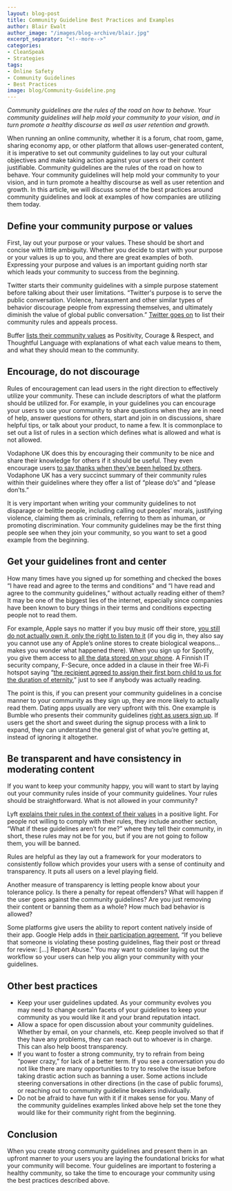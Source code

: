 ```yaml
---
layout: blog-post
title: Community Guideline Best Practices and Examples
author: Blair Ewalt
author_image: "/images/blog-archive/blair.jpg"
excerpt_separator: "<!--more-->"
categories:
- CleanSpeak
- Strategies
tags:
- Online Safety
- Community Guidelines
- Best Practices
image: blog/Community-Guideline.png
---
```


_Community guidelines are the rules of the road on how to behave. Your community guidelines will help mold your community to your vision, and in turn promote a healthy discourse as well as user retention and growth._

<!--more-->

When running an online community, whether it is a forum, chat room, game, sharing economy app, or other platform that allows user-generated content, it is imperative to set out community guidelines to lay out your cultural objectives and make taking action against your users or their content justifiable. Community guidelines are the rules of the road on how to behave. Your community guidelines will help mold your community to your vision, and in turn promote a healthy discourse as well as user retention and growth. In this article, we will discuss some of the best practices around community guidelines and look at examples of how companies are utilizing them today. 

## Define your community purpose or values

First, lay out your purpose or your values. These should be short and concise with little ambiguity. Whether you decide to start with your purpose or your values is up to you, and there are great examples of both. Expressing your purpose and values is an important guiding north star which leads your community to success from the beginning. 

Twitter starts their community guidelines with a simple purpose statement before talking about their user limitations. “​​Twitter's purpose is to serve the public conversation. Violence, harassment and other similar types of behavior discourage people from expressing themselves, and ultimately diminish the value of global public conversation.” [Twitter goes on](https://help.twitter.com/en/rules-and-policies/twitter-rules) to list their community rules and appeals process. 

Buffer [lists their community values](https://docs.google.com/document/d/1DsYPUWf0YdPPWW1OkqTdwQPVMwZFwLsheC4BfyjgjGg/edit) as Positivity, Courage & Respect, and Thoughtful Language with explanations of what each value means to them, and what they should mean to the community.

## Encourage, do not discourage

Rules of encouragement can lead users in the right direction to effectively utilize your community. These can include descriptors of what the platform should be utilized for. For example, in your guidelines you can encourage your users to use your community to share questions when they are in need of help, answer questions for others, start and join in on discussions, share helpful tips, or talk about your product, to name a few. It is commonplace to set out a list of rules in a section which defines what is allowed and what is not allowed. 

Vodaphone UK does this by encouraging their community to be nice and share their knowledge for others if it should be useful. They even encourage users [to say thanks when they’ve been helped by others](https://forum.vodafone.co.uk/t5/About-the-Community/Community-Guidelines/td-p/2421960). Vodaphone UK has a very succinct summary of their community rules within their guidelines where they offer a list of “please do’s” and “please don’ts.” 

It is very important when writing your community guidelines to not disparage or belittle people, including calling out peoples’ morals, justifying violence, claiming them as criminals, referring to them as inhuman, or promoting discrimination. Your community guidelines may be the first thing people see when they join your community, so you want to set a good example from the beginning. 

## Get your guidelines front and center 

How many times have you signed up for something and checked the boxes “I have read and agree to the terms and conditions” and “I have read and agree to the community guidelines,” without actually reading either of them? It may be one of the biggest lies of the internet, especially since companies have been known to bury things in their terms and conditions expecting people not to read them. 

For example, Apple says no matter if you buy music off their store, [you still do not actually own it, only the right to listen to it](https://www.apple.com/legal/internet-services/itunes/us/terms.html) (if you dig in, they also say you cannot use any of Apple’s online stores to create biological weapons… makes you wonder what happened there). When you sign up for Spotify, you give them access to [all the data stored on your phone](https://www.spotify.com/us/legal/end-user-agreement/). A Finnish IT security company, F-Secure, once added in a clause in their free Wi-Fi hotspot saying “[the recipient agreed to assign their first born child to us for the duration of eternity](https://phys.org/news/2014-09-britons-first-born-children-free-wifi.html#:~:text=The%20terms%20included%20a%20%22Herod,live%2C%20six%20people%20signed%20up.),” just to see if anybody was actually reading. 

The point is this, if you can present your community guidelines in a concise manner to your community as they sign up, they are more likely to actually read them. Dating apps usually are very upfront with this. One example is Bumble who presents their community guidelines [right as users sign up](https://www.sec.gov/Archives/edgar/data/1830043/000119312521009745/g20761g52x31.jpg). If users get the short and sweet during the signup process with a link to expand, they can understand the general gist of what you’re getting at, instead of ignoring it altogether. 

## Be transparent and have consistency in moderating content

If you want to keep your community happy, you will want to start by laying out your community rules inside of your community guidelines. Your rules should be straightforward. What is not allowed in your community?  

Lyft [explains their rules in the context of their values](https://www.lyft.com/safety/community-guidelines) in a positive light. For people not willing to comply with their rules, they include another section, “What if these guidelines aren’t for me?” where they tell their community, in short, these rules may not be for you, but if you are not going to follow them, you will be banned. 

Rules are helpful as they lay out a framework for your moderators to consistently follow which provides your users with a sense of continuity and transparency. It puts all users on a level playing field. 

Another measure of transparency is letting people know about your tolerance policy. Is there a penalty for repeat offenders? What will happen if the user goes against the community guidelines? Are you just removing their content or banning them as a whole? How much bad behavior is allowed? 

Some platforms give users the ability to report content natively inside of their app. Google Help adds in [their participation agreement](https://support.google.com/communities/answer/7424249), “If you believe that someone is violating these posting guidelines, flag their post or thread for review: […] Report Abuse.” You may want to consider laying out the workflow so your users can help you align your community with your guidelines. 

## Other best practices

- Keep your user guidelines updated. As your community evolves you may need to change certain facets of your guidelines to keep your community as you would like it and your brand reputation intact. 
- Allow a space for open discussion about your community guidelines. Whether by email, on your channels, etc. Keep people involved so that if they have any problems, they can reach out to whoever is in charge. This can also help boost transparency.  
- If you want to foster a strong community, try to refrain from being “power crazy,” for lack of a better term. If you see a conversation you do not like there are many opportunities to try to resolve the issue before taking drastic action such as banning a user. Some actions include steering conversations in other directions (in the case of public forums), or reaching out to community guideline breakers individually. 
- Do not be afraid to have fun with it if it makes sense for you. Many of the community guidelines examples linked above help set the tone they would like for their community right from the beginning.

## Conclusion

When you create strong community guidelines and present them in an upfront manner to your users you are laying the foundational bricks for what your community will become. Your guidelines are important to fostering a healthy community, so take the time to encourage your community using the best practices described above. 
